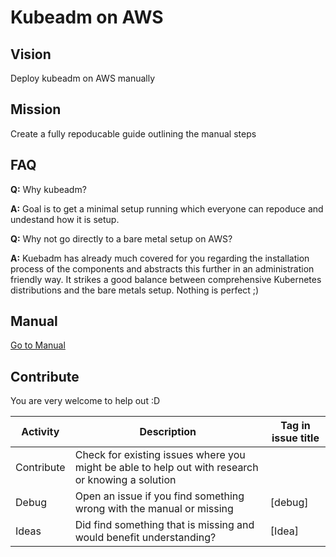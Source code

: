 # Kubeadm on AWS

## Vision

Deploy kubeadm on AWS manually

## Mission

Create a fully repoducable guide outlining the manual steps

## FAQ

**Q:** Why kubeadm?

**A:** Goal is to get a minimal setup running which everyone can repoduce and undestand how it is setup.



**Q:** Why not go directly to a bare metal setup on AWS?

**A:** Kuebadm has already much covered for you regarding the installation process of the components and abstracts this further in an administration friendly way. It strikes a good balance between comprehensive Kubernetes distributions and the bare metals setup. Nothing is perfect ;) 

## Manual

[Go to Manual](kubeadm-on-aws.md)

## Contribute

You are very welcome to help out :D

| Activity   | Description                                                  | Tag in issue title |
| ---------- | ------------------------------------------------------------ | ------------------ |
| Contribute | Check for existing issues where you might be able to help out with research or knowing a solution |                    |
| Debug      | Open an issue if you find something wrong with the manual or missing | [debug]            |
| Ideas      | Did find something that is missing and would benefit understanding? | [Idea]             |